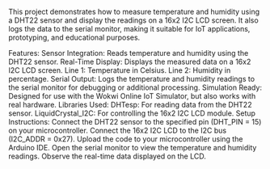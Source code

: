This project demonstrates how to measure temperature and humidity using a DHT22 sensor and display the readings on a 16x2 I2C LCD screen. It also logs the data to the serial monitor, making it suitable for IoT applications, prototyping, and educational purposes.

Features:
Sensor Integration: Reads temperature and humidity using the DHT22 sensor.
Real-Time Display: Displays the measured data on a 16x2 I2C LCD screen.
Line 1: Temperature in Celsius.
Line 2: Humidity in percentage.
Serial Output: Logs the temperature and humidity readings to the serial monitor for debugging or additional processing.
Simulation Ready: Designed for use with the Wokwi Online IoT Simulator, but also works with real hardware.
Libraries Used:
DHTesp: For reading data from the DHT22 sensor.
LiquidCrystal_I2C: For controlling the 16x2 I2C LCD module.
Setup Instructions:
Connect the DHT22 sensor to the specified pin (DHT_PIN = 15) on your microcontroller.
Connect the 16x2 I2C LCD to the I2C bus (I2C_ADDR = 0x27).
Upload the code to your microcontroller using the Arduino IDE.
Open the serial monitor to view the temperature and humidity readings.
Observe the real-time data displayed on the LCD.
